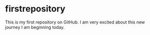 # firstrepository
This is my first repository on GitHub. I am very excited about this new journey I am beginning today. 
